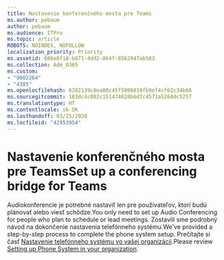 ```yaml
---
title: Nastavenie konferenčného mosta pre Teams
ms.author: pebaum
author: pebaum
ms.audience: ITPro
ms.topic: article
ROBOTS: NOINDEX, NOFOLLOW
localization_priority: Priority
ms.assetid: 686e8f18-b871-4dd2-864f-8562947ab583
ms.collection: Adm_O365
ms.custom:
- "9002264"
- "4385"
ms.openlocfilehash: 6282139c8ea88c45f5990019fb9ef4cf62c34b66
ms.sourcegitcommit: 183dc4c002c151474628b6d7c4571a5264dc5257
ms.translationtype: HT
ms.contentlocale: sk-SK
ms.lasthandoff: 03/25/2020
ms.locfileid: "42953954"
---
```

# <a name="set-up-a-conferencing-bridge-for-teams"></a><span data-ttu-id="bd173-102">Nastavenie konferenčného mosta pre Teams</span><span class="sxs-lookup"><span data-stu-id="bd173-102">Set up a conferencing bridge for Teams</span></span>

<span data-ttu-id="bd173-103">Audiokonferencie je potrebné nastaviť len pre používateľov, ktorí budú plánovať alebo viesť schôdze.</span><span class="sxs-lookup"><span data-stu-id="bd173-103">You only need to set up Audio Conferencing for people who plan to schedule or lead meetings.</span></span> <span data-ttu-id="bd173-104">Zostavili sme podrobný návod na dokončenie nastavenia telefónneho systému.</span><span class="sxs-lookup"><span data-stu-id="bd173-104">We've provided a step-by-step process to complete the phone system setup.</span></span> <span data-ttu-id="bd173-105">Prečítajte si časť [Nastavenie telefónneho systému vo vašej organizácii](https://docs.microsoft.com/MicrosoftTeams/phone-number-calling-plans/port-order-overview).</span><span class="sxs-lookup"><span data-stu-id="bd173-105">Please review [Setting up Phone System in your organization](https://docs.microsoft.com/MicrosoftTeams/phone-number-calling-plans/port-order-overview).</span></span>
